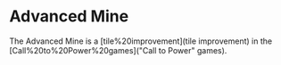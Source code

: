 # Advanced Mine

The Advanced Mine is a [tile%20improvement](tile improvement) in the [Call%20to%20Power%20games]("Call to Power" games).